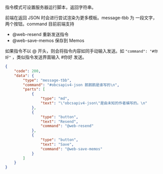 
指令模式可设置服务器运行脚本，返回字符串。

前端在返回 JSON 时会进行尝试渲染为更多模板。message-tbb 为 一段文字，两个按钮。command 目前前端支持

- @web-resend 重新发送指令
- @web-save-memos 保存到 Memos

如果指令不以 @ 开头，则会将指令内容如同手动输入发送。如 `"command": "#你好"` ，类似指令发送界面输入 #你好 发送。

```json
{
    "code": 200,
    "data": {
        "type": "message-tbb",
        "command": "#obcsapiv4-json 鹅鹅鹅是谁写的\n",
        "parts": [
            {
                "type": "md",
                "text": "\"obcsapiv4-json\"是由未知的作者编写的。\n"
            },
            {
                "type": "button",
                "text": "Resend",
                "command": "@web-resend"
            },
            {
                "type": "button",
                "text": "Save",
                "command": "@web-save-memos"
            }
        ]
    }
}
```